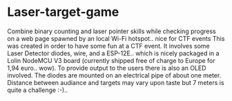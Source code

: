 # Laser-target-game
Combine binary counting and laser pointer skills while checking progress on a web page spawned by an local Wi-Fi hotspot.. nice for CTF events
This was created in order to have some fun at a CTF event. It involves some Laser Detector diodes, wire, and a ESP-12E.. which is nicely packaged in a Lolin NodeMCU V3 board (currently shipped free of charge to Europe for 1,94 euro.. wow). To provide output to the users there is also an OLED involved.
The diodes are mounted on an electrical pipe of about one meter. Distance between audiance and targets may vary upon taste but 7 meters is quite a challenge :-)..
